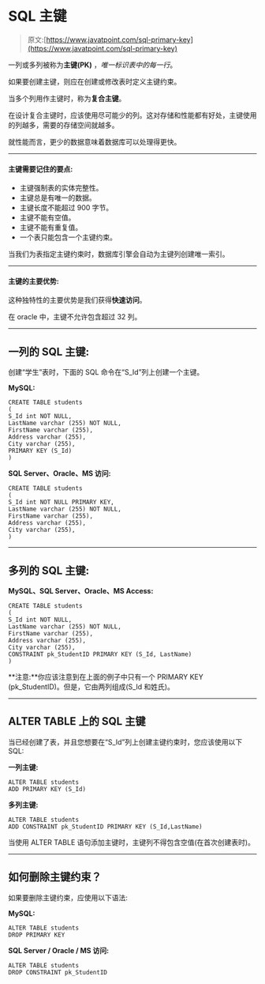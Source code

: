 # SQL 主键

> 原文:[https://www.javatpoint.com/sql-primary-key](https://www.javatpoint.com/sql-primary-key)

一列或多列被称为**主键(PK)** ，*唯一标识表中的每一行*。

如果要创建主键，则应在创建或修改表时定义主键约束。

当多个列用作主键时，称为**复合主键**。

在设计复合主键时，应该使用尽可能少的列。这对存储和性能都有好处，主键使用的列越多，需要的存储空间就越多。

就性能而言，更少的数据意味着数据库可以处理得更快。

* * *

#### 主键需要记住的要点:

*   主键强制表的实体完整性。
*   主键总是有唯一的数据。
*   主键长度不能超过 900 字节。
*   主键不能有空值。
*   主键不能有重复值。
*   一个表只能包含一个主键约束。

当我们为表指定主键约束时，数据库引擎会自动为主键列创建唯一索引。

* * *

#### 主键的主要优势:

这种独特性的主要优势是我们获得**快速访问**。

在 oracle 中，主键不允许包含超过 32 列。

* * *

## 一列的 SQL 主键:

创建“学生”表时，下面的 SQL 命令在“S_Id”列上创建一个主键。

**MySQL:**

```
CREATE TABLE students
(
S_Id int NOT NULL,
LastName varchar (255) NOT NULL,
FirstName varchar (255),
Address varchar (255),
City varchar (255),
PRIMARY KEY (S_Id)
)

```

**SQL Server、Oracle、MS 访问:**

```
CREATE TABLE students
(
S_Id int NOT NULL PRIMARY KEY,
LastName varchar (255) NOT NULL,
FirstName varchar (255),
Address varchar (255),
City varchar (255),
)

```

* * *

## 多列的 SQL 主键:

**MySQL、SQL Server、Oracle、MS Access:**

```
CREATE TABLE students
(
S_Id int NOT NULL,
LastName varchar (255) NOT NULL,
FirstName varchar (255),
Address varchar (255),
City varchar (255),
CONSTRAINT pk_StudentID PRIMARY KEY (S_Id, LastName)
)

```

**注意:**你应该注意到在上面的例子中只有一个 PRIMARY KEY (pk_StudentID)。但是，它由两列组成(S_Id 和姓氏)。

* * *

## ALTER TABLE 上的 SQL 主键

当已经创建了表，并且您想要在“S_Id”列上创建主键约束时，您应该使用以下 SQL:

**一列主键:**

```
ALTER TABLE students
ADD PRIMARY KEY (S_Id)

```

**多列主键:**

```
ALTER TABLE students
ADD CONSTRAINT pk_StudentID PRIMARY KEY (S_Id,LastName)

```

当使用 ALTER TABLE 语句添加主键时，主键列不得包含空值(在首次创建表时)。

* * *

## 如何删除主键约束？

如果要删除主键约束，应使用以下语法:

**MySQL:**

```
ALTER TABLE students
DROP PRIMARY KEY

```

**SQL Server / Oracle / MS 访问:**

```
ALTER TABLE students
DROP CONSTRAINT pk_StudentID

```